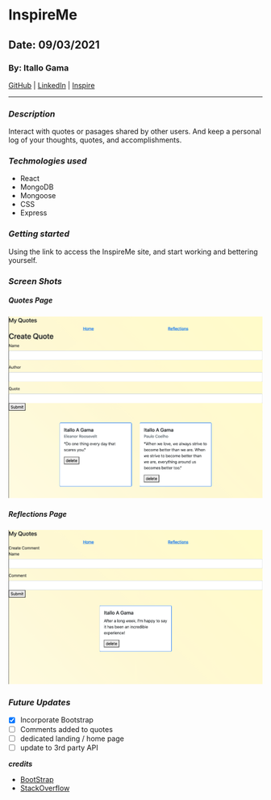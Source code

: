 # InspireMe

## Date: 09/03/2021

### By: Itallo Gama 
 
[GitHub](https://github.com/ItalloGama/Self_Improvement) |  [LinkedIn](insertLink)  |  [Inspire](insertLink)

***

### ***Description***
Interact with quotes or pasages shared by other users. And keep a personal log of your thoughts, quotes, and accomplishments.

### ***Techmologies used***

* React
* MongoDB
* Mongoose
* CSS
* Express

### ***Getting started***

Using the link to access the InspireMe site, and start working and bettering yourself.

### ***Screen Shots***

#####  ***Quotes Page***

![Quotes page](./readMePics/quotes2.png)

##### ***Reflections Page***
![Reflections page](./readMePics/comments.png)

### ***Future Updates***

- [x] Incorporate Bootstrap
- [ ] Comments added to quotes
- [ ] dedicated landing / home page
- [ ] update to 3rd party API

***credits***
* [BootStrap](https://getbootstrap.com/)
* [StackOverflow](https://stackoverflow.com/)
